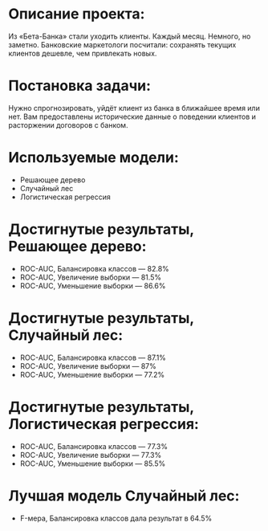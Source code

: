 # Описание проекта:
Из «Бета-Банка» стали уходить клиенты. Каждый месяц. Немного, но заметно. 
Банковские маркетологи посчитали: сохранять текущих клиентов дешевле, чем привлекать новых.

# Постановка задачи:
Нужно спрогнозировать, уйдёт клиент из банка в ближайшее время или нет. 
Вам предоставлены исторические данные о поведении клиентов и расторжении договоров с банком.

# Используемые модели:
* Решающее дерево
* Случайный лес
* Логистическая регрессия

# Достигнутые результаты, Решающее дерево:

* ROC-AUC, Балансировка классов — 82.8%
* ROC-AUC, Увеличение выборки — 81.5%
* ROC-AUC, Уменьшение выборки — 86.6%

# Достигнутые результаты, Случайный лес:

* ROC-AUC, Балансировка классов — 87.1%
* ROC-AUC, Увеличение выборки — 87%
* ROC-AUC, Уменьшение выборки — 77.2%

# Достигнутые результаты, Логистическая регрессия:

* ROC-AUC, Балансировка классов — 77.3%
* ROC-AUC, Увеличение выборки — 77.3%	
* ROC-AUC, Уменьшение выборки — 85.5% 

# Лучшая модель Случайный лес: 
* F-мера, Балансировка классов дала результат в 64.5%